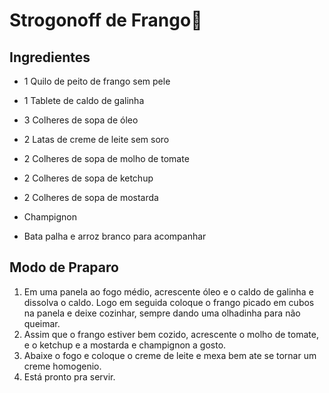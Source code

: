 #         Strogonoff de Frango:chicken:



   ##   Ingredientes ##

- 1 Quilo de peito de frango sem pele

- 1 Tablete de caldo de galinha

- 3 Colheres de sopa de óleo

- 2 Latas de creme de leite sem soro

- 2 Colheres de sopa de molho de tomate

- 2 Colheres de sopa de ketchup

- 2 Colheres de sopa de mostarda

- Champignon

- Bata palha e arroz branco para acompanhar

  

## Modo de Praparo ##

1. Em uma panela ao fogo médio, acrescente óleo e o caldo de galinha e dissolva o caldo. Logo em seguida coloque o frango picado em cubos na panela e deixe cozinhar, sempre dando uma olhadinha para não queimar.
2. Assim que o frango estiver bem cozido, acrescente o molho de tomate, e o ketchup e a mostarda e champignon a gosto.
3. Abaixe o fogo e coloque o creme de leite e mexa bem ate se tornar um creme homogenio.
4. Está pronto pra servir. 














